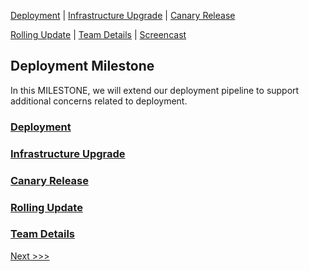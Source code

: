 [Deployment](/deployment/deployment.md) | [Infrastructure Upgrade](/infrastructure-upgrade/infra-upgrade.md) | [Canary Release](/canary-release/can-rel.md)

[Rolling Update](/rolling-update/rol-update.md) | [Team Details](/Team.md) | [Screencast](/Screencast.md)

Deployment Milestone
----------------------------------

In this MILESTONE, we will extend our deployment pipeline to support additional concerns related to deployment.

### [Deployment](/deployment/deployment.md)
### [Infrastructure Upgrade](/infrastructure-upgrade/infra-upgrade.md)
### [Canary Release](/canary-release/can-rel.md)
### [Rolling Update](/rolling-update/rol-update.md)
### [Team Details](/Team.md)

[Next >>>](/deployment/deployment.md)
